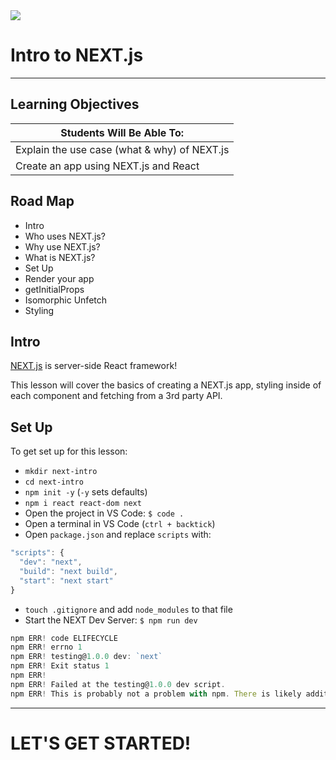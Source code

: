 <img src="https://upload.wikimedia.org/wikipedia/commons/thumb/8/8e/Nextjs-logo.svg/1280px-Nextjs-logo.svg.png">

# Intro to NEXT.js
---

## Learning Objectives

| Students Will Be Able To: |
| --- |
| Explain the use case (what & why) of NEXT.js |
| Create an app using NEXT.js and React |

## Road Map

- Intro
- Who uses NEXT.js?
- Why use NEXT.js?
- What is NEXT.js?
- Set Up
- Render your app
- getInitialProps
- Isomorphic Unfetch
- Styling

## Intro

[NEXT.js](https://nextjs.org/) is server-side React framework!

This lesson will cover the basics of creating a NEXT.js app, styling inside of each component and fetching from a 3rd party API.

## Set Up

To get set up for this lesson:

- `mkdir next-intro`
- `cd next-intro`
- `npm init -y` (`-y` sets defaults)
- `npm i react react-dom next`
- Open the project in VS Code: `$ code .`
- Open a terminal in VS Code (`ctrl + backtick`)
- Open `package.json` and replace `scripts` with:
```js
"scripts": {
  "dev": "next",
  "build": "next build",
  "start": "next start"
}
```
- `touch .gitignore` and add `node_modules` to that file
- Start the NEXT Dev Server: `$ npm run dev`

```js
npm ERR! code ELIFECYCLE
npm ERR! errno 1
npm ERR! testing@1.0.0 dev: `next`
npm ERR! Exit status 1
npm ERR! 
npm ERR! Failed at the testing@1.0.0 dev script.
npm ERR! This is probably not a problem with npm. There is likely additional logging output above.
```
---
# LET'S GET STARTED!